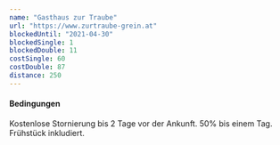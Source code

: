 ```yaml
---
name: "Gasthaus zur Traube"
url: "https://www.zurtraube-grein.at"
blockedUntil: "2021-04-30"
blockedSingle: 1
blockedDouble: 11
costSingle: 60
costDouble: 87
distance: 250
---
```


#### Bedingungen

Kostenlose Stornierung bis 2 Tage vor der Ankunft. 50% bis einem Tag. Frühstück inkludiert.

